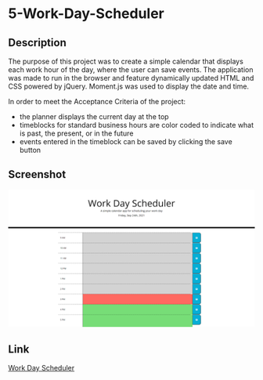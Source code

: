 # 5-Work-Day-Scheduler

## Description

The purpose of this project was to create a simple calendar that displays each work hour of the day, where the user can save events.
The application was made to run in the browser and feature dynamically updated HTML and CSS powered by jQuery.
Moment.js was used to display the date and time.

In order to meet the Acceptance Criteria of the project:
* the planner displays the current day at the top
* timeblocks for standard business hours are color coded to indicate what is past, the present, or in the future
* events entered in the timeblock can be saved by clicking the save button

## Screenshot

![Work Day Scheduler](/assets/images/scheduler.png)

## Link

[Work Day Scheduler](https://abrahamin.github.io/5-Work-Day-Scheduler/)
